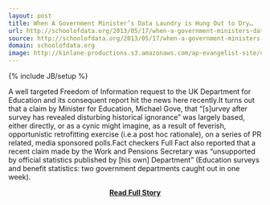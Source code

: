 ```yaml
---
layout: post
title: When A Government Minister’s Data Laundry is Hung Out to Dry…
url: http://schoolofdata.org/2013/05/17/when-a-government-ministers-data-laundry-is-hung-out-to-dry/
source: http://schoolofdata.org/2013/05/17/when-a-government-ministers-data-laundry-is-hung-out-to-dry/
domain: schoolofdata.org
image: http://kinlane-productions.s3.amazonaws.com/ap-evangelist-site/curated/screenshots/8838_schoolofdata_org.png
---
```

{% include JB/setup %}<p>A well targeted Freedom of Information request to the UK Department for Education and its consequent report hit the news here recently.It turns out that a claim by Minister for Education, Michael Gove, that “[s]urvey after survey has revealed disturbing historical ignorance” was largely based, either directly, or as a cynic might imagine, as a result of feverish, opportunistic retrofitting exercise (i.e.a post hoc rationale), on a series of PR related, media sponsored polls.Fact checkers Full Fact also reported that a recent claim made by the Work and Pensions Secretary was “unsupported by official statistics published by [his own] Department” (Education surveys and benefit statistics: two government departments caught out in one week).</p>
<center><p><a href="http://schoolofdata.org/2013/05/17/when-a-government-ministers-data-laundry-is-hung-out-to-dry/" style='padding:25px; font-sze:18px; font-weight: bold;'>Read Full Story</a></p></center>
